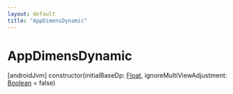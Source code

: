 ```yaml
---
layout: default
title: "AppDimensDynamic"
---
```


# AppDimensDynamic

[androidJvm]
constructor(initialBaseDp: [Float](https://kotlinlang.org/api/core/kotlin-stdlib/kotlin/-float/index.html), ignoreMultiViewAdjustment: [Boolean](https://kotlinlang.org/api/core/kotlin-stdlib/kotlin/-boolean/index.html) = false)